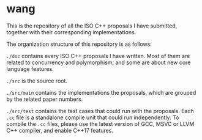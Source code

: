 # wang

This is the repository of all the ISO C++ proposals I have submitted, together
with their corresponding implementations.

The organization structure of this repository is as follows:

`./doc` contains every ISO C++ proposals I have written. Most of them are
        related to concurrency and polymorphism, and some are about new core
        language features.

`./src` is the source root.

`./src/main` contains the implementations the proposals, which are grouped by
             the related paper numbers.

`./src/test` contains the test cases that could run with the proposals. Each
             `.cc` file is a standalone compile unit that could run
             independently. To compile the `.cc` files, please use the latest
             version of GCC, MSVC or LLVM C++ compiler, and enable C++17
             features.

